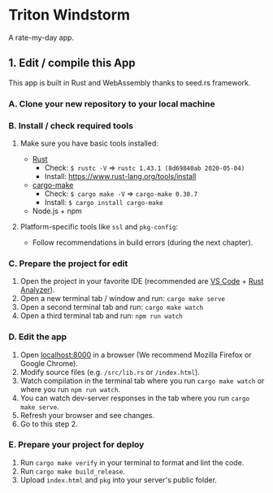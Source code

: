# Triton Windstorm

A rate-my-day app.

## 1. Edit / compile this App

This app is built in Rust and WebAssembly thanks to seed.rs framework.

### A. Clone your new repository to your local machine

### B. Install / check required tools

1. Make sure you have basic tools installed:

   - [Rust](https://www.rust-lang.org) 
     - Check: `$ rustc -V` => `rustc 1.43.1 (8d69840ab 2020-05-04)`
     - Install: https://www.rust-lang.org/tools/install
   - [cargo-make](https://sagiegurari.github.io/cargo-make/)
     - Check: `$ cargo make -V` => `cargo-make 0.30.7`
     - Install: `$ cargo install cargo-make`
   - Node.js + npm

1. Platform-specific tools like `ssl` and `pkg-config`:
    - Follow recommendations in build errors (during the next chapter).

### C. Prepare the project for edit

1. Open the project in your favorite IDE (recommended are [VS Code](https://code.visualstudio.com/) + [Rust Analyzer](https://rust-analyzer.github.io/)).
1. Open a new terminal tab / window and run: `cargo make serve`
1. Open a second terminal tab and run: `cargo make watch`
1. Open a third terminal tab and run: `npm run watch`

### D. Edit the app

1. Open [localhost:8000](http://localhost:8000) in a browser (We recommend Mozilla Firefox or Google Chrome).
1. Modify source files (e.g. `/src/lib.rs` or `/index.html`).
1. Watch compilation in the terminal tab where you run `cargo make watch` or where you run `npm run watch`.
1. You can watch dev-server responses in the tab where you run `cargo make serve`.
1. Refresh your browser and see changes.
1. Go to this step 2.

### E. Prepare your project for deploy

1. Run `cargo make verify` in your terminal to format and lint the code.
1. Run `cargo make build_release`.
1. Upload `index.html` and `pkg` into your server's public folder.
